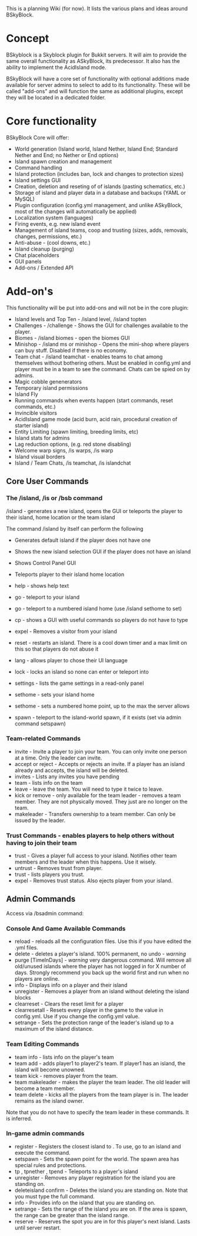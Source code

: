 This is a planning Wiki (for now). It lists the various plans and ideas around BSkyBlock.

# Concept
BSkyblock is a Skyblock plugin for Bukkit servers. It will aim to provide the same overall functionality as ASkyBlock, its predecessor. It also has the ability to implement the AcidIsland mode.

BSkyBlock will have a core set of functionality with optional additions made available for server admins to select to add to its functionality. These will be called "add-ons" and will function the same as additional plugins, except they will be located in a dedicated folder.

# Core functionality
BSkyBlock Core will offer:

- World generation (Island world, Island Nether, Island End; Standard Nether and End; no Nether or End options)
- Island spawn creation and management
- Command handling
- Island protection (includes ban, lock and changes to protection sizes)
- Island settings GUI
- Creation, deletion and reseting of of islands (pasting schematics, etc.)
- Storage of island and player data in a database and backups (YAML or MySQL)
- Plugin configuration (config.yml management, and unlike ASkyBlock, most of the changes will automatically be applied)
- Localization system (languages)
- Firing events, e.g. new island event
- Management of island teams, coop and trusting (sizes, adds, removals, changes, permissions, etc.) 
- Anti-abuse - (cool downs, etc.) 
- Island cleanup (purging)
- Chat placeholders
- GUI panels
- Add-ons / Extended API

# Add-on's
This functionality will be put into add-ons and will not be in the core plugin:

- Island levels and Top Ten - /island level, /island topten
- Challenges - /challenge - Shows the GUI for challenges available to the player.
- Biomes - /island biomes - open the biomes GUI
- Minishop - /island ms or minishop - Opens the mini-shop where players can buy stuff. Disabled if there is no economy.
- Team chat - /island teamchat - enables teams to chat among themselves without bothering others. Must be enabled in config.yml and player must be in a team to see the command. Chats can be spied on by admins.
- Magic cobble genenerators
- Temporary island permissions
- Island Fly
- Running commands when events happen (start commands, reset commands, etc.)
- Invincible visitors
- AcidIsland game mode (acid burn, acid rain, procedural creation of starter island)
- Entity Limiting (spawn limiting, breeding limits, etc)
- Island stats for admins
- Lag reduction options, (e.g. red stone disabling)
- Welcome warp signs, /is warps, /is warp <name>
- Island visual borders
- Island / Team Chats, /is teamchat, /is islandchat

## Core User Commands
### The /island, /is or /bsb command

/island - generates a new island, opens the GUI or teleports the player to their island, home location or the team island

The command /island by itself can perform the following
- Generates default island if the player does not have one
- Shows the new island selection GUI if the player does not have an island
- Shows Control Panel GUI
- Teleports player to their island home location

- help - shows help text
- go - teleport to your island
- go <number> - teleport to a numbered island home (use /island sethome <number> to set)
- cp - shows a GUI with useful commands so players do not have to type
- expel - Removes a visitor from your island
- reset - restarts an island. There is a cool down timer and a max limit on this so that players do not abuse it
- lang - allows player to chose their UI language
- lock - locks an island so none can enter or teleport into
- settings - lists the game settings in a read-only panel
- sethome - sets your island home
- sethome <number> - sets a numbered home point, up to the max the server allows
- spawn - teleport to the island-world spawn, if it exists (set via admin command setspawn)

### Team-related Commands
- invite - Invite a player to join your team. You can only invite one person at a time. Only the leader can invite.
- accept or reject - Accepts or rejects an invite. If a player has an island already and accepts, the island will be deleted.
- invites - Lists any invites you have pending
- team - lists info on the team
- leave - leave the team. You will need to type it twice to leave.
- kick or remove <name> - only available for the team leader - removes a team member. They are not physically moved. They just are no longer on the team.
- makeleader <name> - Transfers ownership to a team member. Can only be issued by the leader.

### Trust Commands - enables players to help others without having to join their team
- trust <player> - Gives a player full access to your island. Notifies other team members and the leader when this happens. Use it wisely.
- untrust <player> - Removes trust from player.
- trust - lists players you trust.
- expel <player> - Removes trust status. Also ejects player from your island.

## Admin Commands
Access via /bsadmin command:

### Console And Game Available Commands
- reload - reloads all the configuration files. Use this if you have edited the .yml files.
- delete <player> - deletes a player's island. 100% permanent, no undo - *warning*
- purge [TimeInDays] - *warning* very dangerous command. Will remove all old/unused islands where the player has not logged in for X number of days. Strongly recommend you back up the world first and run when no players are online.
- info <player> - Displays info on a player and their island
- unregister <player> - Removes a player from an island without deleting the island blocks
- clearreset <player> - Clears the reset limit for a player
- clearresetall - Resets every player in the game to the value in config.yml. Use if you change the config.yml value.
- setrange <leader> <range> - Sets the protection range of the leader's island up to a maximum of the island distance.

### Team Editing Commands
- team info <player> - lists info on the player's team
- team add <player1> <player2> - adds player1 to player2's team. If player1 has an island, the island will become unowned.
- team kick <player> - removes player from the team.
- team makeleader <player> - makes the player the team leader. The old leader will become a team member.
- team delete <player> - kicks all the players from the team player is in. The leader remains as the island owner.

Note that you do not have to specify the team leader in these commands. It is inferred.

### In-game admin commands
- register <player> - Registers the closest island to <player>. To use, go to an island and execute the command.
- setspawn - Sets the spawn point for the world. The spawn area has special rules and protections.
- tp <player>, tpnether <player>, tpend <player> - Teleports to a player's island
- unregister - Removes any player registration for the island you are standing on.
- deleteisland confirm - Deletes the island you are standing on. Note that you must type the full command.
- info - Provides info on the island that you are standing on.
- setrange - Sets the range of the island you are on. If the area is spawn, the range can be greater than the island range.
- reserve <player> - Reserves the spot you are in for this player's next island. Lasts until server restart.
